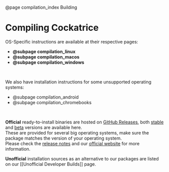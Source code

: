 @page compilation_index Building

# Compiling Cockatrice

OS-Specific instructions are available at their respective pages:

- **@subpage compilation_linux**
- **@subpage compilation_macos**
- **@subpage compilation_windows**

<br>

We also have installation instructions for some unsupported operating systems:

- @subpage compilation_android
- @subpage compilation_chromebooks

<br>

**Official** ready-to-install binaries are hosted on [GitHub Releases](https://github.com/Cockatrice/Cockatrice/releases), both [stable](https://github.com/Cockatrice/Cockatrice/releases/latest) and [beta](https://github.com/Cockatrice/Cockatrice/releases) versions are available here.<br>
These are provided for several big operating systems, make sure the package matches the version of your operating system.<br>
Please check the [release notes](https://github.com/Cockatrice/Cockatrice/releases/latest) and our [official website](https://cockatrice.github.io) for more information.

**Unofficial** installation sources as an alternative to our packages are listed on our [[Unofficial Developer Builds]] page.
